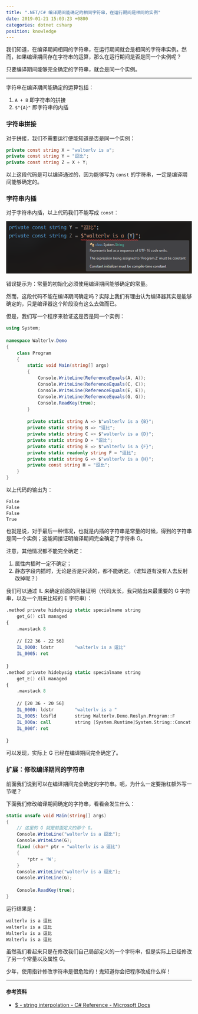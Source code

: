 ```yaml
---
title: ".NET/C# 编译期间能确定的相同字符串，在运行期间是相同的实例"
date: 2019-01-21 15:03:23 +0800
categories: dotnet csharp
position: knowledge
---
```


我们知道，在编译期间相同的字符串，在运行期间就会是相同的字符串实例。然而，如果编译期间存在字符串的运算，那么在运行期间是否是同一个实例呢？

只要编译期间能够完全确定的字符串，就会是同一个实例。

---

字符串在编译期间能确定的运算包括：

1. `A + B` 即字符串的拼接
1. `$"{A}"` 即字符串的内插

<div id="toc"></div>

### 字符串拼接

对于拼接，我们不需要运行便能知道是否是同一个实例：

```csharp
private const string X = "walterlv is a";
private const string Y = "逗比";
private const string Z = X + Y;
```

以上这段代码是可以编译通过的，因为能够写为 `const` 的字符串，一定是编译期间能够确定的。

### 字符串内插

对于字符串内插，以上代码我们不能写成 `const`：

![错误提示](/static/posts/2019-01-21-14-42-00.png)

错误提示为：常量的初始化必须使用编译期间能够确定的常量。

然而，这段代码不能在编译期间确定吗？实际上我们有理由认为编译器其实是能够确定的，只是编译器这个阶段没有这么去做而已。

但是，我们写一个程序来验证这是否是同一个实例：

```csharp
using System;

namespace Walterlv.Demo
{
    class Program
    {
        static void Main(string[] args)
        {
            Console.WriteLine(ReferenceEquals(A, A));
            Console.WriteLine(ReferenceEquals(C, C));
            Console.WriteLine(ReferenceEquals(E, E));
            Console.WriteLine(ReferenceEquals(G, G));
            Console.ReadKey(true);
        }

        private static string A => $"walterlv is a {B}";
        private static string B => "逗比";
        private static string C => $"walterlv is a {D}";
        private static string D = "逗比";
        private static string E => $"walterlv is a {F}";
        private static readonly string F = "逗比";
        private static string G => $"walterlv is a {H}";
        private const string H = "逗比";
    }
}
```

以上代码的输出为：

```log
False
False
False
True
```

也就是说，对于最后一种情况，也就是内插的字符串是常量的时候，得到的字符串是同一个实例；这能间接证明编译期间完全确定了字符串 G。

注意，其他情况都不能完全确定：

1. 属性内插时一定不确定；
1. 静态字段内插时，无论是否是只读的，都不能确定。（谁知道有没有人去反射改掉呢？）

我们可以通过 IL 来确定前面的间接证明（代码太长，我只贴出来最重要的 G 字符串，以及一个用来比较的 E 字符串）：

```nasm
.method private hidebysig static specialname string
    get_G() cil managed
{
    .maxstack 8

    // [22 36 - 22 56]
    IL_0000: ldstr        "walterlv is a 逗比"
    IL_0005: ret

}
.method private hidebysig static specialname string
    get_E() cil managed
{
    .maxstack 8

    // [20 36 - 20 56]
    IL_0000: ldstr        "walterlv is a "
    IL_0005: ldsfld       string Walterlv.Demo.Roslyn.Program::F
    IL_000a: call         string [System.Runtime]System.String::Concat(string, string)
    IL_000f: ret

}
```

可以发现，实际上 G 已经在编译期间完全确定了。

### 扩展：修改编译期间的字符串

前面我们说到可以在编译期间完全确定的字符串。呃，为什么一定要抬杠额外写一节呢？

下面我们修改编译期间确定的字符串，看看会发生什么：

```csharp
static unsafe void Main(string[] args)
{
    // 这里的 G 就是前面定义的那个 G。
    Console.WriteLine("walterlv is a 逗比");
    Console.WriteLine(G);
    fixed (char* ptr = "walterlv is a 逗比")
    {
        *ptr = 'W';
    }
    Console.WriteLine("walterlv is a 逗比");
    Console.WriteLine(G);

    Console.ReadKey(true);
}
```

运行结果是：

```log
walterlv is a 逗比
walterlv is a 逗比
Walterlv is a 逗比
Walterlv is a 逗比
```

虽然我们看起来只是在修改我们自己局部定义的一个字符串，但是实际上已经修改了另一个常量以及属性 G。

少年，使用指针修改字符串是很危险的！鬼知道你会把程序改成什么样！

---

#### 参考资料

- [$ - string interpolation - C# Reference - Microsoft Docs](https://docs.microsoft.com/en-us/dotnet/csharp/language-reference/tokens/interpolated)
